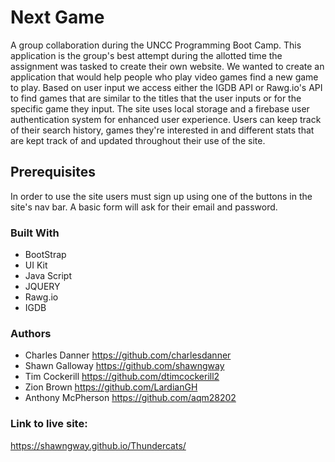 # Next Game

A group collaboration during the UNCC Programming Boot Camp. This application is the group's best attempt during the allotted time the assignment was tasked to create their own website. We wanted to create an application that would help people who play video games find a new game to play. Based on user input we access either the IGDB API or Rawg.io's API to find games that are similar to the titles that the user inputs or for the specific game they input. The site uses local storage and a firebase user authentication system for enhanced user experience. Users can keep track of their search history, games they're interested in and different stats that are kept track of and updated throughout their use of the site. 

## Prerequisites

In order to use the site users must sign up using one of the buttons in the site's nav bar. A basic form will ask for their email and password. 

### Built With
* BootStrap
* UI Kit
* Java Script
* JQUERY
* Rawg.io
* IGDB

### Authors
* Charles Danner  https://github.com/charlesdanner
* Shawn Galloway https://github.com/shawngway
* Tim Cockerill https://github.com/dtimcockerill2
* Zion Brown https://github.com/LardianGH
* Anthony McPherson https://github.com/aqm28202

### Link to live site: 
https://shawngway.github.io/Thundercats/
